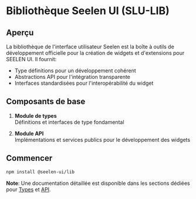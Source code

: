 # **Bibliothèque Seelen UI (SLU-LIB)**

## Aperçu

La bibliothèque de l'interface utilisateur Seelen est la boîte à outils de développement officielle pour la création de widgets et d'extensions pour SEELEN UI. Il fournit:

* Type définitions pour un développement cohérent
* Abstractions API pour l'intégration transparente
* Interfaces standardisées pour l'interopérabilité du widget

## Composants de base

1. **Module de types**\
   Définitions et interfaces de type fondamental

2. **Module API**\
   Implémentations et services publics pour le développement des widgets

## Commencer

```bash
npm install @seelen-ui/lib
```

**Note**: Une documentation détaillée est disponible dans les sections dédiées pour [Types](./library-types) et [API](./library-api).
